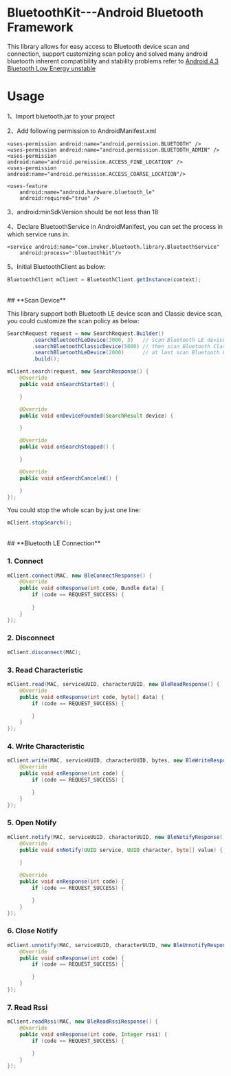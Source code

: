 BluetoothKit---Android Bluetooth Framework
===========================

This library allows for easy access to Bluetooth device scan and connection, support customizing scan policy and solved many android bluetooth inherent compatibility and stability problems refer to [Android 4.3 Bluetooth Low Energy unstable](http://stackoverflow.com/questions/17870189/android-4-3-bluetooth-low-energy-unstable)

# **Usage**

1、Import bluetooth.jar to your project

2、Add following permission to AndroidManifest.xml 

```
<uses-permission android:name="android.permission.BLUETOOTH" />
<uses-permission android:name="android.permission.BLUETOOTH_ADMIN" />
<uses-permission android:name="android.permission.ACCESS_FINE_LOCATION" />
<uses-permission android:name="android.permission.ACCESS_COARSE_LOCATION"/>

<uses-feature
    android:name="android.hardware.bluetooth_le"
    android:required="true" />
```

3、android:minSdkVersion should be not less than 18

4、Declare BluetoothService in AndroidManifest, you can set the process in which service runs in.

```
<service android:name="com.inuker.bluetooth.library.BluetoothService"
    android:process=":bluetoothkit"/>
```

5、Initial BluetoothClient as below:

```Java
BluetoothClient mClient = BluetoothClient.getInstance(context);
```
<br/>
## **Scan Device** 

This library support both Bluetooth LE device scan and Classic device scan, you could customize the scan policy as below:

```Java
SearchRequest request = new SearchRequest.Builder()
        .searchBluetoothLeDevice(3000, 3)   // scan Bluetooth LE device for 3000ms, 3 times
        .searchBluetoothClassicDevice(5000) // then scan Bluetooth Classic device for 5000ms, 1 time
        .searchBluetoothLeDevice(2000)      // at last scan Bluetooth LE device for 2000ms
        .build();

mClient.search(request, new SearchResponse() {
    @Override
    public void onSearchStarted() {

    }

    @Override
    public void onDeviceFounded(SearchResult device) {

    }

    @Override
    public void onSearchStopped() {

    }

    @Override
    public void onSearchCanceled() {

    }
});
```

You could stop the whole scan by just one line:

```Java
mClient.stopSearch();
```
<br/>
## **Bluetooth LE Connection** 

### **1. Connect**

```Java
mClient.connect(MAC, new BleConnectResponse() {
    @Override
    public void onResponse(int code, Bundle data) {
        if (code == REQUEST_SUCCESS) {
            
        }
    }
});
```

### **2. Disconnect**
```Java
mClient.disconnect(MAC);
```

### **3. Read Characteristic**
```Java
mClient.read(MAC, serviceUUID, characterUUID, new BleReadResponse() {
    @Override
    public void onResponse(int code, byte[] data) {
        if (code == REQUEST_SUCCESS) {

        }
    }
});
```

### **4. Write Characteristic**
```Java
mClient.write(MAC, serviceUUID, characterUUID, bytes, new BleWriteResponse() {
    @Override
    public void onResponse(int code) {
        if (code == REQUEST_SUCCESS) {

        }
    }
});
```

### **5. Open Notify**

```Java
mClient.notify(MAC, serviceUUID, characterUUID, new BleNotifyResponse() {
    @Override
    public void onNotify(UUID service, UUID character, byte[] value) {
        
    }

    @Override
    public void onResponse(int code) {
        if (code == REQUEST_SUCCESS) {

        }
    }
});
```

### **6. Close Notify**
```Java
mClient.unnotify(MAC, serviceUUID, characterUUID, new BleUnnotifyResponse() {
    @Override
    public void onResponse(int code) {
        if (code == REQUEST_SUCCESS) {

        }
    }
});
```

### **7. Read Rssi**
```Java
mClient.readRssi(MAC, new BleReadRssiResponse() {
    @Override
    public void onResponse(int code, Integer rssi) {
        if (code == REQUEST_SUCCESS) {

        }
    }
});
```
